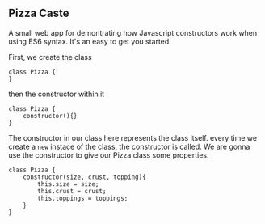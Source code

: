 ## Pizza Caste

A small web app for demontrating how Javascript constructors work when using ES6 syntax. It's an easy to get you started.

First, we create the class

```
class Pizza {
}
```

then the constructor within it

```
class Pizza {
	constructor(){}
}
```

The constructor in our class here represents the class itself. every time we create a `new` instace of the class, the constructor is called. We are gonna use the constructor to give our Pizza class some properties.

```
class Pizza {
	constructor(size, crust, topping){
		this.size = size;
		this.crust = crust;
		this.toppings = toppings;
	}
}
```
